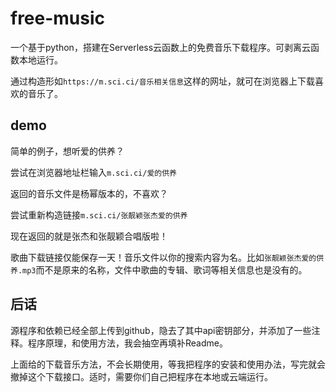 # free-music

一个基于python，搭建在Serverless云函数上的免费音乐下载程序。可剥离云函数本地运行。

通过构造形如`https://m.sci.ci/音乐相关信息`这样的网址，就可在浏览器上下载喜欢的音乐了。

## demo

简单的例子，想听爱的供养？

尝试在浏览器地址栏输入`m.sci.ci/爱的供养`

返回的音乐文件是杨幂版本的，不喜欢？

尝试重新构造链接`m.sci.ci/张靓颖张杰爱的供养`

现在返回的就是张杰和张靓颖合唱版啦！

歌曲下载链接仅能保存一天！音乐文件以你的搜索内容为名。比如`张靓颖张杰爱的供养.mp3`而不是原来的名称，文件中歌曲的专辑、歌词等相关信息也是没有的。

## 后话

源程序和依赖已经全部上传到github，隐去了其中api密钥部分，并添加了一些注释。程序原理，和使用方法，我会抽空再填补Readme。

上面给的下载音乐方法，不会长期使用，等我把程序的安装和使用办法，写完就会撤掉这个下载接口。适时，需要你们自己把程序在本地或云端运行。